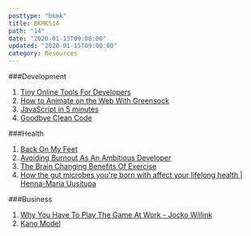 ```yaml
---
posttype: "bkmk"
title: BKMKS14
path: "14"
date: "2020-01-13T09:00:00"
updated: "2020-01-15T09:00:00"
category: Resources
---
```


###Development
1. [Tiny Online Tools For Developers](https://tiny-helpers.dev/)
1. [How to Animate on the Web With Greensock](https://css-tricks.com/how-to-animate-on-the-web-with-greensock/)
1. [JavaScript in 5 minutes](https://youtu.be/c-I5S_zTwAc)
1. [Goodbye Clean Code](https://overreacted.io/goodbye-clean-code/)

###Health
1. [Back On My Feet](https://www.backonmyfeet.org/)
1. [Avoiding Burnout As An Ambitious Developer](https://stackoverflow.blog/2020/01/13/avoiding-burnout-as-an-ambitious-developer/)
1. [The Brain Changing Benefits Of Exercise](https://www.youtube.com/watch?v=BHY0FxzoKZE)
1. [How the gut microbes you're born with affect your lifelong health | Henna-Maria Uusitupa](https://www.youtube.com/watch?v=-KKSUR5SBLc)

###Business
1. [Why You Have To Play The Game At Work - Jocko Willink](https://www.youtube.com/watch?v=jDCUPvrLmgI)
1. [Kano Model](https://en.wikipedia.org/wiki/Kano_model)
